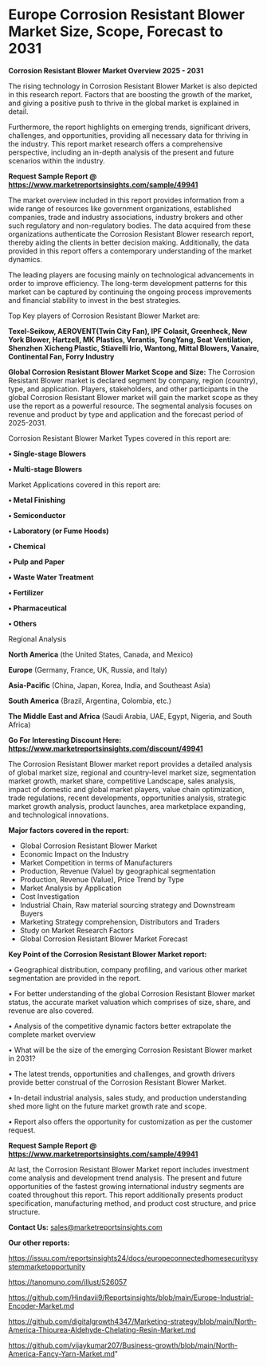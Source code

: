 # Europe Corrosion Resistant Blower Market Size, Scope, Forecast to 2031

<Strong> Corrosion Resistant Blower Market Overview 2025 - 2031</strong>

The rising technology in Corrosion Resistant Blower Market is also depicted in this research report. Factors that are boosting the growth of the market, and giving a positive push to thrive in the global market is explained in detail.

Furthermore, the report highlights on emerging trends, significant drivers, challenges, and opportunities, providing all necessary data for thriving in the industry. This report market research offers a comprehensive perspective, including an in-depth analysis of the present and future scenarios within the industry.

<strong>Request Sample Report @ <a href=https://www.marketreportsinsights.com/sample/49941>https://www.marketreportsinsights.com/sample/49941</a></strong>

The market overview included in this report provides information from a wide range of resources like government organizations, established companies, trade and industry associations, industry brokers and other such regulatory and non-regulatory bodies. The data acquired from these organizations authenticate the Corrosion Resistant Blower research report, thereby aiding the clients in better decision making. Additionally, the data provided in this report offers a contemporary understanding of the market dynamics.

The leading players are focusing mainly on technological advancements in order to improve efficiency. The long-term development patterns for this market can be captured by continuing the ongoing process improvements and financial stability to invest in the best strategies.

Top Key players of Corrosion Resistant Blower Market are:

<strong>Texel-Seikow, AEROVENT(Twin City Fan), IPF Colasit, Greenheck, New York Blower, Hartzell, MK Plastics, Verantis, TongYang, Seat Ventilation, Shenzhen Xicheng Plastic, Stiavelli Irio, Wantong, Mittal Blowers, Vanaire, Continental Fan, Forry Industry</strong>

<strong><b>Global Corrosion Resistant Blower Market Scope and Size:</b></strong>
The Corrosion Resistant Blower market is declared segment by company, region (country), type, and application. Players, stakeholders, and other participants in the global Corrosion Resistant Blower market will gain the market scope as they use the report as a powerful resource. The segmental analysis focuses on revenue and product by type and application and the forecast period of 2025-2031.

Corrosion Resistant Blower Market Types covered in this report are:

<strong>•  Single-stage Blowers

•  Multi-stage Blowers</strong>

Market Applications covered in this report are:

<strong>•  Metal Finishing

•  Semiconductor

•  Laboratory (or Fume Hoods)

•  Chemical

•  Pulp and Paper

•  Waste Water Treatment

•  Fertilizer

•  Pharmaceutical

•  Others</strong> 

Regional Analysis

<strong>North America</strong> (the United States, Canada, and Mexico)

<strong>Europe</strong> (Germany, France, UK, Russia, and Italy)

<strong>Asia-Pacific</strong> (China, Japan, Korea, India, and Southeast Asia)

<strong>South America</strong> (Brazil, Argentina, Colombia, etc.)

<strong>The Middle East and Africa</strong> (Saudi Arabia, UAE, Egypt, Nigeria, and South Africa)

<strong>Go For Interesting Discount Here: <a href=https://www.marketreportsinsights.com/discount/49941>https://www.marketreportsinsights.com/discount/49941</a></strong>

The Corrosion Resistant Blower market report provides a detailed analysis of global market size, regional and country-level market size, segmentation market growth, market share, competitive Landscape, sales analysis, impact of domestic and global market players, value chain optimization, trade regulations, recent developments, opportunities analysis, strategic market growth analysis, product launches, area marketplace expanding, and technological innovations.

<strong><b>Major factors covered in the report:</b></strong>
<ul>
  <li>Global Corrosion Resistant Blower Market </li>
  <li>Economic Impact on the Industry</li>
  <li>Market Competition in terms of Manufacturers</li>
  <li>Production, Revenue (Value) by geographical segmentation</li>
  <li>Production, Revenue (Value), Price Trend by Type</li>
  <li>Market Analysis by Application</li>
  <li>Cost Investigation</li>
  <li>Industrial Chain, Raw material sourcing strategy and Downstream Buyers</li>
  <li>Marketing Strategy comprehension, Distributors and Traders</li>
  <li>Study on Market Research Factors</li>
  <li>Global Corrosion Resistant Blower Market Forecast</li>
</ul>

<strong><b>Key Point of the Corrosion Resistant Blower Market report:</b></strong>

• Geographical distribution, company profiling, and various other market segmentation are provided in the report.

• For better understanding of the global Corrosion Resistant Blower market status, the accurate market valuation which comprises of size, share, and revenue are also covered.

• Analysis of the competitive dynamic factors better extrapolate the complete market overview

• What will be the size of the emerging Corrosion Resistant Blower market in 2031?

• The latest trends, opportunities and challenges, and growth drivers provide better construal of the Corrosion Resistant Blower Market.

• In-detail industrial analysis, sales study, and production understanding shed more light on the future market growth rate and scope.

• Report also offers the opportunity for customization as per the customer request.

<strong>Request Sample Report @ <a href=https://www.marketreportsinsights.com/sample/49941>https://www.marketreportsinsights.com/sample/49941</a></strong>

At last, the Corrosion Resistant Blower Market report includes investment come analysis and development trend analysis. The present and future opportunities of the fastest growing international industry segments are coated throughout this report. This report additionally presents product specification, manufacturing method, and product cost structure, and price structure.

<strong>Contact Us:</strong>
sales@marketreportsinsights.com

<strong>Our other reports:</strong>

<a href=https://issuu.com/reportsinsights24/docs/europeconnectedhomesecuritysystemmarketopportunity>https://issuu.com/reportsinsights24/docs/europeconnectedhomesecuritysystemmarketopportunity</a>

<a href=https://tanomuno.com/illust/526057>https://tanomuno.com/illust/526057</a>

<a href=https://github.com/Hindavii9/Reportsinsights/blob/main/Europe-Industrial-Encoder-Market.md>https://github.com/Hindavii9/Reportsinsights/blob/main/Europe-Industrial-Encoder-Market.md</a>

<a href=https://github.com/digitalgrowth4347/Marketing-strategy/blob/main/North-America-Thiourea-Aldehyde-Chelating-Resin-Market.md>https://github.com/digitalgrowth4347/Marketing-strategy/blob/main/North-America-Thiourea-Aldehyde-Chelating-Resin-Market.md</a>

<a href=https://github.com/vijaykumar207/Business-growth/blob/main/North-America-Fancy-Yarn-Market.md>https://github.com/vijaykumar207/Business-growth/blob/main/North-America-Fancy-Yarn-Market.md</a>"
